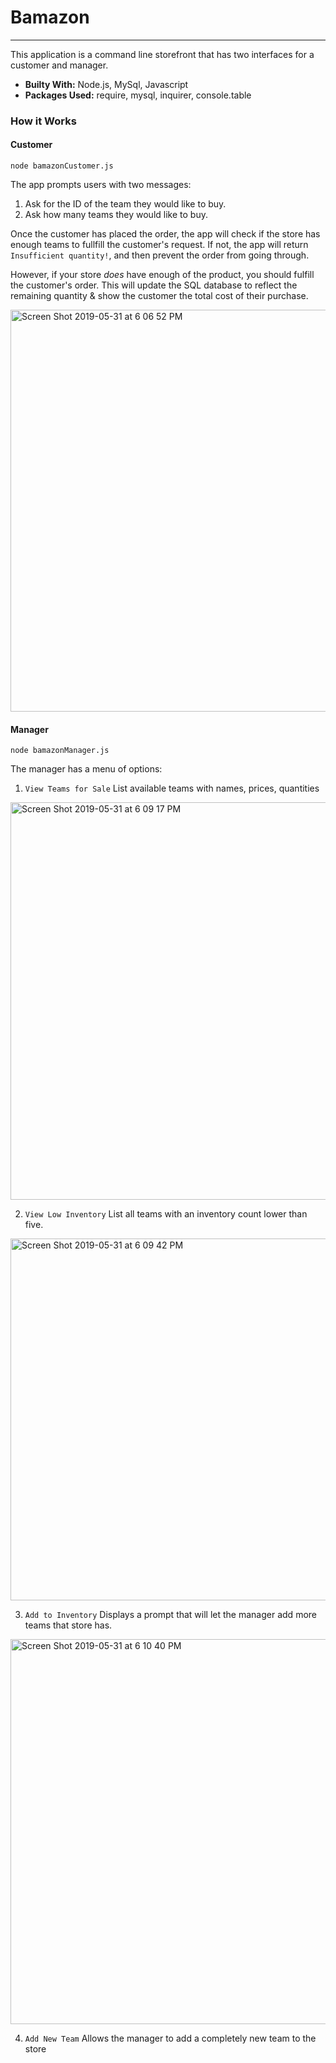 # Bamazon
---
This application is a command line storefront that has two interfaces for a customer and manager.

- **Builty With:** Node.js, MySql, Javascript
 - **Packages Used:** require, mysql, inquirer, console.table
 
 ### How it Works ###
 
 #### Customer ####
 
 ```node bamazonCustomer.js```
 
 
  The app prompts users with two messages:
  1. Ask for the ID of the team they would like to buy.
  2. Ask how many teams they would like to buy.

Once the customer has placed the order, the app will check if the store has enough teams to fullfill the customer's request.
If not, the app will return `Insufficient quantity!`, and then prevent the order from going through.

However, if your store _does_ have enough of the product, you should fulfill the customer's order.
This will update the SQL database to reflect the remaining quantity & show the customer the total cost of their purchase.

 <img width="643" alt="Screen Shot 2019-05-31 at 6 06 52 PM" src="https://user-images.githubusercontent.com/46228172/58744224-a4b38c80-83f4-11e9-8c37-8463efa7feec.png">


 #### Manager ####
 
```node bamazonManager.js```

The manager has a menu of options:
1. ```View Teams for Sale``` List available teams with names, prices, quantities

<img width="636" alt="Screen Shot 2019-05-31 at 6 09 17 PM" src="https://user-images.githubusercontent.com/46228172/58744233-bdbc3d80-83f4-11e9-98b3-a38564b43839.png">

2. ```View Low Inventory``` List all teams with an inventory count lower than five.

<img width="579" alt="Screen Shot 2019-05-31 at 6 09 42 PM" src="https://user-images.githubusercontent.com/46228172/58744239-c90f6900-83f4-11e9-98d0-402bcbb57a52.png">

3. ```Add to Inventory``` Displays a prompt that will let the manager add more teams that store has.

<img width="616" alt="Screen Shot 2019-05-31 at 6 10 40 PM" src="https://user-images.githubusercontent.com/46228172/58744247-d3316780-83f4-11e9-80d1-3bc21520094d.png">

4. ```Add New Team``` Allows the manager to add a completely new team to the store


